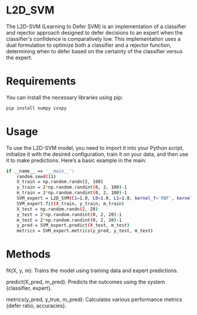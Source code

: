 # L2D_SVM
The L2D-SVM (Learning to Defer SVM) is an implementation of a classifier and rejector approach designed to defer decisions to an expert when the classifier's confidence is comparatively low. This implementation uses a dual formulation to optimize both a classifier and a rejector function, determining when to defer based on the certainty of the classifier versus the expert.

# Requirements
You can install the necessary libraries using pip:
```bash
pip install numpy cvxpy
```

# Usage
To use the L2D-SVM model, you need to import it into your Python script, initialize it with the desired configuration, train it on your data, and then use it to make predictions. Here’s a basic example in the main:
```bash
if __name__ == '__main__':
    random.seed(11)
    X_train = np.random.randn(2, 100)
    y_train = 2*np.random.randint(0, 2, 100)-1
    m_train = 2*np.random.randint(0, 2, 100)-1
    SVM_expert = L2D_SVM(C1=1.0, L0=1.0, L1=1.0, kernel_f='RBF', kernel_r='RBF', var=0.1, solver_name='ECOS', solver_opts=None)
    SVM_expert.fit(X_train, y_train, m_train)
    X_test = np.random.randn(2, 20)
    y_test = 2*np.random.randint(0, 2, 20)-1
    m_test = 2*np.random.randint(0, 2, 20)-1
    y_pred = SVM_expert.predict(X_test, m_test)
    metrics = SVM_expert.metrics(y_pred, y_test, m_test)
```
# Methods
fit(X, y, m): Trains the model using training data and expert predictions.

predict(X_pred, m_pred): Predicts the outcomes using the system {classifier, expert}.

metrics(y_pred, y_true, m_pred): Calculates various performance metrics {defer ratio, accuracies}.
